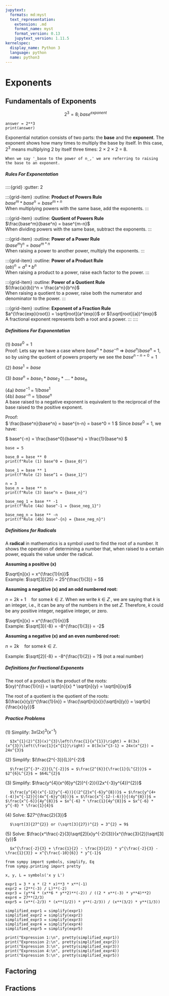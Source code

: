 ```yaml
---
jupytext:
  formats: md:myst
  text_representation:
    extension: .md
    format_name: myst
    format_version: 0.13
    jupytext_version: 1.11.5
kernelspec:
  display_name: Python 3
  language: python
  name: python3
---
```

# Exponents 

## Fundamentals of Exponents
$$
  2^{3} = 8; base^{exponent}
$$ 

```{code-cell}
answer = 2**3
print(answer)
```

Exponential notation consists of two parts: the **base** and the **exponent**. The exponent shows how many times to multiply the base by itself. In this case, $2^3$ means multiplying 2 by itself three times: 2 × 2 × 2 = 8.

```{note}
When we say '_base to the power of n_,' we are referring to raising the base to an exponent.
```

##### Rules For Exponentation 
::::{grid}
:gutter: 2

:::{grid-item}
:outline:
**Product of Powers Rule**  
$base^m * base^n = base^{m+n}$  
When multiplying powers with the same base, add the exponents.
:::

:::{grid-item}
:outline:
**Quotient of Powers Rule**  
$\frac{base^m}{base^n} = base^{m-n}$  
When dividing powers with the same base, subtract the exponents.
:::

:::{grid-item}
:outline:
**Power of a Power Rule**  
$(base^m)^n = base^{m * n}$  
When raising a power to another power, multiply the exponents.
:::

:::{grid-item}
:outline:
**Power of a Product Rule**  
$(ab)^n = a^n * b^n$  
When raising a product to a power, raise each factor to the power.
:::

:::{grid-item}
:outline:
**Power of a Quotient Rule**  
$(\frac{a}{b})^n = \frac{a^n}{b^n}$  
When raising a quotient to a power, raise both the numerator and denominator to the power.
:::

:::{grid-item}
:outline:
**Exponent of a Fraction Rule**  
$a^{\frac{exp}{root}} = \sqrt[root]{a^{exp}}$ or $(\sqrt[root]{a})^{exp}$  
A fractional exponent represents both a root and a power.
:::
:::: 

##### Definitions For Exponentation 
(1) $base^0 = 1$<br>
Proof: 
Lets say we have a case where $base^{n}$ * $base^{-n}$ => $base^{n}/base^{n}$ = 1, so by using
the quotient of powers property we see the $base^{n - n = 0} = 1$

(2) $base^1 = base$<br>

(3) $base^n$ = $base_{1}$ * $base_{2}$ * .... * $base_{n}$<br> 

(4a) $base^{-1}$ = $1/base^{1}$<br>
(4b) $base^{-n}$ = $1/base^{n}$<br>
A base raised to a negative exponent is equivalent to the reciprocal of the base raised to the positive exponent. 

Proof:<br>
$
\frac{base^n}{base^n} = base^{n-n} = base^0 = 1
$
Since $base^0 = 1$, we have:

$
base^{-n} = \frac{base^0}{base^n} = \frac{1}{base^n}
$

```{code-cell}
base = 5

base_0 = base ** 0
print(f"Rule (1) base^0 = {base_0}")

base_1 = base ** 1
print(f"Rule (2) base^1 = {base_1}")

n = 3
base_n = base ** n
print(f"Rule (3) base^n = {base_n}")

base_neg_1 = base ** -1
print(f"Rule (4a) base^-1 = {base_neg_1}")

base_neg_n = base ** -n
print(f"Rule (4b) base^-{n} = {base_neg_n}")
```

##### Definitions for Radicals
A **radical** in mathematics is a symbol used to find the root of a number. It shows the operation of determining a number that, when raised to a certain power, equals the value under the radical.

**Assuming a positive (x)**

$\sqrt[n]{x} = x^{\frac{1}{n}}$
<br>
Example: 
$\sqrt[3]{25} = 25^{\frac{1}{3}} = 5$

**Assuming a negative (x) and an odd numbered root:**

$n = 2k + 1 \quad \text{for some} \, k \in \mathbb{Z}.$
When we write 𝑘 ∈ 𝑍 , we are saying that 𝑘 is an integer, i.e., it can be any of the numbers in the set 𝑍. Therefore, 𝑘 could be any positive integer, negative integer, or zero.

$\sqrt[n]{x} = x^{\frac{1}{n}}$
<br>
Example: 
$\sqrt[3]{-8} = -8^{\frac{1}{3}} = -2$

**Assuming a negative (x) and an even numbered root:**

$n = 2k \quad \text{for some} \, k \in \mathbb{Z}.$

Example: 
$\sqrt[2]{-8} = -8^{\frac{1}{2}} = ?$ (not a real number)

##### Definitions for Fractional Exponents
The root of a product is the product of the roots:<br>
$(xy)^{\frac{1}{n}} = \sqrt[n]{x} * \sqrt[n]{y} = \sqrt[n]{xy}$

The root of a quotient is the quotient of the roots:<br>
$(\frac{x}{y})^{\frac{1}{n}} = \frac{\sqrt[n]{x}}{\sqrt[n]{y}} = \sqrt[n]{\frac{x}{y}}$

##### Practice Problems

(1) Simplify: $3x(2x)^{3}(x^{-1})$

```{dropdown} Answer
  $3x^{1}(2)^{3}(x)^{3}\left(\frac{1}{x^{1}}\right) = 8(3x)(x^{3})\left(\frac{1}{x^{1}}\right) = 8(3x)x^{3-1} = 24x(x^{2}) = 24x^{3}$
```

(2) Simplify: $(\frac{2^{-3}}{L})^{-2}$

```{dropdown} Answer
  $\frac{2^{-3*-2}}{L^{-2}}$ = $\frac{2^{6}}{\frac{1}{L^{2}}}$ = $2^{6}L^{2}$ = $64L^{2}$
```

(3) Simplify: $\frac{y^{4}(x^{6}y^{2})^{-2}}{(2x^{-3}y^{4})^{2}}$

```{dropdown} Answer
  $\frac{y^{4}(x^{-12}y^{-4})}{(2^{2}x^{-6}y^{8})}$ = $\frac{y^{4+(-4)}x^{-12}}{(4x^{-6}y^{8})}$ = $\frac{x^{-12-(-6)}}{(4y^{8})}$ = $\frac{x^{-6}}{4y^{8}}$ = $x^{-6} * \frac{1}{4y^{8}}$ = $x^{-6} * y^{-8} * \frac{1}{4}$
```

(4) Solve: $27^{\frac{2}{3}}$

```{dropdown} Answer
  $\sqrt[3]{27^{2}} or (\sqrt[3]{27})^{2} = 3^{2} = 9$
```

(5) Solve: $\frac{x^\frac{-2}{3}\sqrt[2]{x}y^{-2}{3}}{x^{\frac{3}{2}}\sqrt[3]{y}}$

```{dropdown} Answer
  $x^{\frac{-2}{3} + \frac{1}{2} - \frac{3}{2}} * y^{\frac{-2}{3} - \frac{1}{3}} = x^{\frac{-10}{6}} * y^{-1}$ 
```

```{code-cell}
from sympy import symbols, simplify, Eq
from sympy.printing import pretty

x, y, L = symbols('x y L')

expr1 = 3 * x * (2 * x)**3 * x**(-1)
expr2 = (2**(-3) / L)**(-2)
expr3 = (y**4 * (x**6 * y**2)**(-2)) / ((2 * x**(-3) * y**4)**2)
expr4 = 27**(2/3)
expr5 = (x**(-2/3) * (x**(1/2)) * y**(-2/3)) / (x**(3/2) * y**(1/3))

simplified_expr1 = simplify(expr1)
simplified_expr2 = simplify(expr2)
simplified_expr3 = simplify(expr3)
simplified_expr4 = simplify(expr4)
simplified_expr5 = simplify(expr5)

print("Expression 1:\n", pretty(simplified_expr1))
print("Expression 2:\n", pretty(simplified_expr2))
print("Expression 3:\n", pretty(simplified_expr3))
print("Expression 4:\n", pretty(simplified_expr4))
print("Expression 5:\n", pretty(simplified_expr5))
```

## Factoring

## Fractions